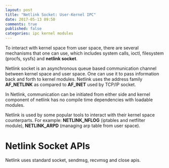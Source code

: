 ```yaml
---
layout: post
title: "Netlink Socket: User-Kernel IPC"
date: 2017-05-13 09:50
comments: true
published: false
categories: ipc kernel modules
---
```


To interact with kernel space from user space, there are several mechanisms that one can use, which includes system calls, ioctl, filesystem (procfs, sysfs) and **netlink socket**.

Netlink socket is an asynchronous queue based communication channel between kernel space and user space. One can use it to pass information back and forth to kernel modules. Netlink uses the address family **AF_NETLINK** as compared to **AF_INET** used by TCP/IP socket.

In Netlink, communication can be initiated from either side and kernel component of netlink has no compile time dependencies with loadable modules.

Netlink is used by some popular tools to interact with their kernel space counterparts. For example: **NETLINK_NFLOG** (iptables and netfilter module), **NETLINK_ARPD** (managing arp table from user space).

# Netlink Socket APIs

Netlink uses standard socket, sendmsg, recvmsg and close apis.

